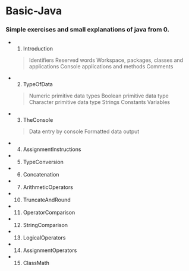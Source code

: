 # Basic-Java

### Simple exercises and small explanations of java from 0.

  - 1. Introduction
    > Identifiers
    > Reserved words
    > Workspace, packages, classes and applications
    > Console applications and methods
    > Comments
    
  - 2. TypeOfData
    > Numeric primitive data types
    > Boolean primitive data type
    > Character primitive data type
    > Strings
    > Constants
    > Variables
    
  - 3. TheConsole
    > Data entry by console
    > Formatted data output
  
  - 4. AssignmentInstructions
  
  - 5. TypeConversion
  
  - 6. Concatenation
  
  - 7. ArithmeticOperators
  
  - 10. TruncateAndRound
  
  - 11. OperatorComparison
  
  - 12. StringComparison
  
  - 13. LogicalOperators
  
  - 14. AssignmentOperators
  
  - 15. ClassMath
  
  
  
  
  
  
  
  
  
